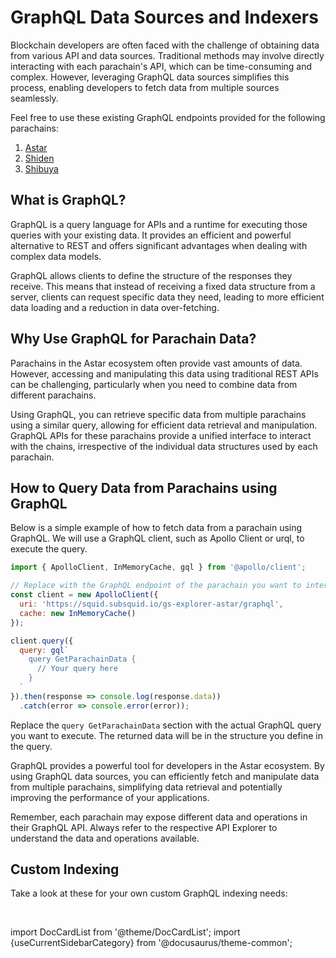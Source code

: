 # GraphQL Data Sources and Indexers

Blockchain developers are often faced with the challenge of obtaining data from various API and data sources. Traditional methods may involve directly interacting with each parachain's API, which can be time-consuming and complex. However, leveraging GraphQL data sources simplifies this process, enabling developers to fetch data from multiple sources seamlessly.

Feel free to use these existing GraphQL endpoints provided for the following parachains:

1. [Astar](https://squid.subsquid.io/gs-explorer-astar/graphql)
2. [Shiden](https://squid.subsquid.io/gs-explorer-shiden/graphql)
3. [Shibuya](https://squid.subsquid.io/gs-explorer-shibuya/graphql)

## What is GraphQL?

GraphQL is a query language for APIs and a runtime for executing those queries with your existing data. It provides an efficient and powerful alternative to REST and offers significant advantages when dealing with complex data models.

GraphQL allows clients to define the structure of the responses they receive. This means that instead of receiving a fixed data structure from a server, clients can request specific data they need, leading to more efficient data loading and a reduction in data over-fetching.

## Why Use GraphQL for Parachain Data?

Parachains in the Astar ecosystem often provide vast amounts of data. However, accessing and manipulating this data using traditional REST APIs can be challenging, particularly when you need to combine data from different parachains.

Using GraphQL, you can retrieve specific data from multiple parachains using a similar query, allowing for efficient data retrieval and manipulation. GraphQL APIs for these parachains provide a unified interface to interact with the chains, irrespective of the individual data structures used by each parachain.

## How to Query Data from Parachains using GraphQL

Below is a simple example of how to fetch data from a parachain using GraphQL. We will use a GraphQL client, such as Apollo Client or urql, to execute the query.

```javascript
import { ApolloClient, InMemoryCache, gql } from '@apollo/client';

// Replace with the GraphQL endpoint of the parachain you want to interact with
const client = new ApolloClient({
  uri: 'https://squid.subsquid.io/gs-explorer-astar/graphql',
  cache: new InMemoryCache()
});

client.query({
  query: gql`
    query GetParachainData {
      // Your query here
    }
  `
}).then(response => console.log(response.data))
  .catch(error => console.error(error));
```

Replace the `query GetParachainData` section with the actual GraphQL query you want to execute. The returned data will be in the structure you define in the query.

GraphQL provides a powerful tool for developers in the Astar ecosystem. By using GraphQL data sources, you can efficiently fetch and manipulate data from multiple parachains, simplifying data retrieval and potentially improving the performance of your applications.

Remember, each parachain may expose different data and operations in their GraphQL API. Always refer to the respective API Explorer to understand the data and operations available.

## Custom Indexing

Take a look at these for your own custom GraphQL indexing needs:

<br/>

import DocCardList from '@theme/DocCardList';
import {useCurrentSidebarCategory} from '@docusaurus/theme-common';

<DocCardList items={useCurrentSidebarCategory().items}/>
